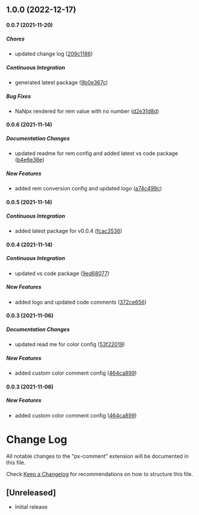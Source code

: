 ## 1.0.0 (2022-12-17)

#### 0.0.7 (2021-11-20)

##### Chores

*  updated change log ([209c1186](https://github.com/abhishekmg/vscode-css-comment/commit/209c1186a8acfa9cc515f3ed7275b078ba2a7a26))

##### Continuous Integration

*  generated latest package ([9b0e367c](https://github.com/abhishekmg/vscode-css-comment/commit/9b0e367cd50e42d6973076400df7fdf2c464caf5))

##### Bug Fixes

*  NaNpx rendered for rem value with no number ([d2e31d8d](https://github.com/abhishekmg/vscode-css-comment/commit/d2e31d8d85f852c1af8046cacb8fe6bf6dfcea63))

#### 0.0.6 (2021-11-14)
##### Documentation Changes

*  updated readme for rem config and added latest vs code package ([b4e6e36e](https://github.com/abhishekmg/vscode-css-comment/commit/b4e6e36e9655bf798ab5d560e0e88e741fa33110))

##### New Features

*  added rem conversion config and updated logo ([a74c499c](https://github.com/abhishekmg/vscode-css-comment/commit/a74c499c8f94c2d1fe111984a7bf8f5702c11259))

#### 0.0.5 (2021-11-14)

##### Continuous Integration

*  added latest package for v0.0.4 ([fcac3536](https://github.com/abhishekmg/vscode-css-comment/commit/fcac35365715e4e6cd8ba0330f440e1766f99ae4))

#### 0.0.4 (2021-11-14)

##### Continuous Integration

*  updated vs code package ([9ed68077](https://github.com/abhishekmg/vscode-css-comment/commit/9ed680772a9ab04fd1f503f92d7712f6245045da))

##### New Features

*  added logo and updated code comments ([372ce656](https://github.com/abhishekmg/vscode-css-comment/commit/372ce6560540db4a0bfcdb8eac99c61c8b4bbdce))

#### 0.0.3 (2021-11-06)

##### Documentation Changes

*  updated read me for color config ([53f22019](https://github.com/abhishekmg/vscode-css-comment/commit/53f22019a5e10bfddefee8feaaffdae8b085ff28))

##### New Features

*  added custom color comment config ([464ca899](https://github.com/abhishekmg/vscode-css-comment/commit/464ca89997e4a524ce7950e3de0db72b487180cc))

#### 0.0.3 (2021-11-06)

##### New Features

*  added custom color comment config ([464ca899](https://github.com/abhishekmg/vscode-css-comment/commit/464ca89997e4a524ce7950e3de0db72b487180cc))

# Change Log

All notable changes to the "px-comment" extension will be documented in this file.

Check [Keep a Changelog](http://keepachangelog.com/) for recommendations on how to structure this file.

## [Unreleased]

- Initial release